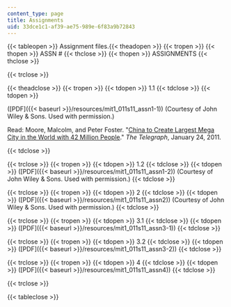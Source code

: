 ```yaml
---
content_type: page
title: Assignments
uid: 33dce1c1-af39-ae75-989e-6f83a9b72843
---
```


{{< tableopen >}}
Assignment files.{{< theadopen >}}
{{< tropen >}}
{{< thopen >}}
ASSN #
{{< thclose >}}
{{< thopen >}}
ASSIGNMENTS
{{< thclose >}}

{{< trclose >}}

{{< theadclose >}}
{{< tropen >}}
{{< tdopen >}}
1.1
{{< tdclose >}}
{{< tdopen >}}


([PDF]({{< baseurl >}}/resources/mit1_011s11_assn1-1)) (Courtesy of John Wiley & Sons. Used with permission.)

Read: Moore, Malcolm, and Peter Foster. "[China to Create Largest Mega City in the World with 42 Million People](http://www.telegraph.co.uk/news/worldnews/asia/china/8278315/China-to-create-largest-mega-city-in-the-world-with-42-million-people.html)." _The Telegraph_, January 24, 2011.


{{< tdclose >}}

{{< trclose >}}
{{< tropen >}}
{{< tdopen >}}
1.2
{{< tdclose >}}
{{< tdopen >}}
([PDF]({{< baseurl >}}/resources/mit1_011s11_assn1-2)) (Courtesy of John Wiley & Sons. Used with permission.)
{{< tdclose >}}

{{< trclose >}}
{{< tropen >}}
{{< tdopen >}}
2
{{< tdclose >}}
{{< tdopen >}}
([PDF]({{< baseurl >}}/resources/mit1_011s11_assn2)) (Courtesy of John Wiley & Sons. Used with permission.)
{{< tdclose >}}

{{< trclose >}}
{{< tropen >}}
{{< tdopen >}}
3.1
{{< tdclose >}}
{{< tdopen >}}
([PDF]({{< baseurl >}}/resources/mit1_011s11_assn3-1))
{{< tdclose >}}

{{< trclose >}}
{{< tropen >}}
{{< tdopen >}}
3.2
{{< tdclose >}}
{{< tdopen >}}
([PDF]({{< baseurl >}}/resources/mit1_011s11_assn3-2))
{{< tdclose >}}

{{< trclose >}}
{{< tropen >}}
{{< tdopen >}}
4
{{< tdclose >}}
{{< tdopen >}}
([PDF]({{< baseurl >}}/resources/mit1_011s11_assn4))
{{< tdclose >}}

{{< trclose >}}

{{< tableclose >}}